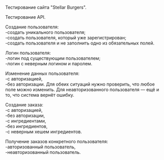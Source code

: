 Тестирование сайта "Stellar Burgers".  

Тестирование API.  

Создание пользователя:  
-создать уникального пользователя;  
-создать пользователя, который уже зарегистрирован;  
-создать пользователя и не заполнить одно из обязательных полей.  

Логин пользователя:  
-логин под существующим пользователем;  
-логин с неверным логином и паролем.  

Изменение данных пользователя:  
-с авторизацией,  
-без авторизации.
Для обеих ситуаций нужно проверить, что любое поле можно изменить. Для неавторизованного пользователя — ещё и то, что система вернёт ошибку.  

Создание заказа:  
-с авторизацией,  
-без авторизации,  
-с ингредиентами,  
-без ингредиентов,  
-с неверным хешем ингредиентов.  

Получение заказов конкретного пользователя:  
-авторизованный пользователь,  
-неавторизованный пользователь.  